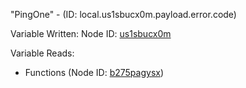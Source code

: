 "PingOne" - (ID: local.us1sbucx0m.payload.error.code)

Variable Written:
Node ID: [us1sbucx0m](../nodes/us1sbucx0m.md)

Variable Reads:
* Functions (Node ID: [b275pagysx](../nodes/b275pagysx.md))
